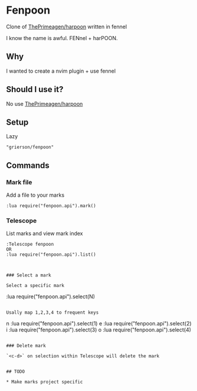 # Fenpoon

Clone of [ThePrimeagen/harpoon](https://github.com/ThePrimeagen/harpoon) written in fennel

I know the name is awful. FENnel + harPOON.

## Why

I wanted to create a nvim plugin + use fennel

## Should I use it?

No use [ThePrimeagen/harpoon](https://github.com/ThePrimeagen/harpoon)

## Setup

Lazy
```
"grierson/fenpoon"
```

## Commands

### Mark file

Add a file to your marks

```
:lua require("fenpoon.api").mark()
```

### Telescope

List marks and view mark index

```
:Telescope fenpoon
OR
:lua require("fenpoon.api").list()
```
```


### Select a mark

Select a specific mark

```
:lua require("fenpoon.api").select(N)
```

Usally map 1,2,3,4 to frequent keys

```
n <cmd>:lua require("fenpoon.api").select(1)<CR>
e <cmd>:lua require("fenpoon.api").select(2)<CR>
i <cmd>:lua require("fenpoon.api").select(3)<CR>
o <cmd>:lua require("fenpoon.api").select(4)<CR>
```

### Delete mark

`<c-d>` on selection within Telescope will delete the mark


## TODO

* Make marks project specific
